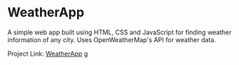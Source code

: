 # WeatherApp
A simple web app built using HTML, CSS and JavaScript for finding weather information of any city. Uses OpenWeatherMap's API for weather data.

Project Link: [WeatherApp](https://sagnikman.github.io/WeatherApp/ "WeatherApp Link")
g